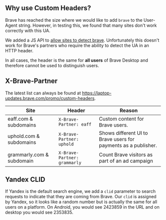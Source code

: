 ## Why use Custom Headers?

Brave has reached the size where we would like to add `brave` to the User-Agent string. However, in testing this, we found that many sites don't work correctly with this UA.

We added a JS API to [allow sites to detect brave](https://github.com/brave/brave-browser/issues/1052). Unfortunately this doesn't work for Brave's partners who require the ability to detect the UA in an HTTP header.

In all cases, the header is the same for **all users** of Brave Desktop and therefore cannot be used to distinguish users.

## X-Brave-Partner

The latest list can always be found at <https://laptop-updates.brave.com/promo/custom-headers>.

| **Site**        | Header | Reason  |
| ----------------| -------| ------- |
| eaff.com & subdomains | `X-Brave-Partner: eaff` | Custom content for Brave users.
| uphold.com & subdomains | `X-Brave-Partner: uphold` | Shows different UI to Brave users for payments as a publisher.
| grammarly.com & subdomain | `X-Brave-Partner: grammarly` | Count Brave visitors as part of an ad campaign

## Yandex CLID

If Yandex is the default search engine, we add a `clid` parameter to search requests to indicate that they are coming from Brave. Our `clid` is assigned by Yandex, so it looks like a random number but is actually the same for all users on a platform. On Android, you would see 2423859 in the URL and on desktop you would see 2353835.